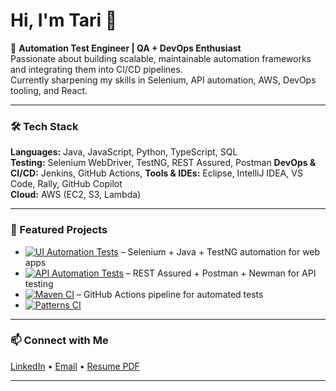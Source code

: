 # Hi, I'm Tari 👋

🚀 **Automation Test Engineer | QA + DevOps Enthusiast**  
Passionate about building scalable, maintainable automation frameworks and integrating them into CI/CD pipelines.  
Currently sharpening my skills in Selenium, API automation, AWS, DevOps tooling, and React.  

---

### 🛠 Tech Stack
**Languages:** Java, JavaScript, Python, TypeScript, SQL  
**Testing:** Selenium WebDriver, TestNG, REST Assured, Postman
**DevOps & CI/CD:** Jenkins, GitHub Actions,
**Tools & IDEs:** Eclipse, IntelliJ IDEA, VS Code, Rally, GitHub Copilot  
**Cloud:** AWS (EC2, S3, Lambda)

---

### 📌 Featured Projects
- [![UI Automation Tests](https://github.com/tariro27/ui-automation-framework/actions/workflows/ci.yml/badge.svg)](https://github.com/tariro27/ui-automation-framework/actions/workflows/ci.yml)
 – Selenium + Java + TestNG automation for web apps  
- [![API Automation Tests](https://github.com/tariro27/api-test-automation/actions/workflows/ci.yml/badge.svg)](https://github.com/tariro27/api-test-automation/actions/workflows/ci.yml) – REST Assured + Postman + Newman for API testing  
- [![Maven CI](https://github.com/tariro27/ci-cd-pipeline-demo/actions/workflows/.ci.yml/badge.svg)](https://github.com/tariro27/ci-cd-pipeline-demo/actions/workflows/.ci.yml) – GitHub Actions pipeline for automated tests
- [![Patterns CI](https://github.com/tariro27/patterns/actions/workflows/ci.yml/badge.svg?event=project)](https://github.com/tariro27/patterns/actions/workflows/ci.yml)

---

### 📫 Connect with Me
[LinkedIn](https://linkedin.com/in/tarironangati) • [Email](mailto:tarironangati@hotmail.com) • [Resume PDF](#) 

---

